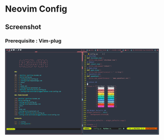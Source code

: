 # Neovim Config 
## Screenshot
### Prerequisite : Vim-plug  
<p align="center">
   <a><img src="https://raw.githubusercontent.com/hsanirudh/Neovim_config/init.vim/screenshot.png" alt="1" width=600px></a>
   <br>
   <br>
</p>
